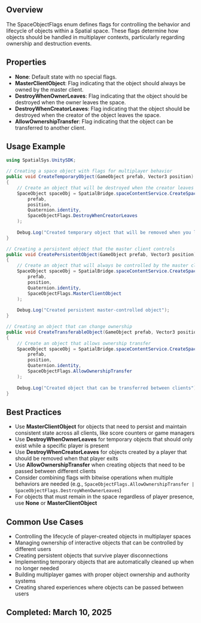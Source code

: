 ## Overview
The SpaceObjectFlags enum defines flags for controlling the behavior and lifecycle of objects within a Spatial space. These flags determine how objects should be handled in multiplayer contexts, particularly regarding ownership and destruction events.

## Properties
- **None**: Default state with no special flags.
- **MasterClientObject**: Flag indicating that the object should always be owned by the master client.
- **DestroyWhenOwnerLeaves**: Flag indicating that the object should be destroyed when the owner leaves the space.
- **DestroyWhenCreatorLeaves**: Flag indicating that the object should be destroyed when the creator of the object leaves the space.
- **AllowOwnershipTransfer**: Flag indicating that the object can be transferred to another client.

## Usage Example
```csharp
using SpatialSys.UnitySDK;

// Creating a space object with flags for multiplayer behavior
public void CreateTemporaryObject(GameObject prefab, Vector3 position)
{
    // Create an object that will be destroyed when the creator leaves
    SpaceObject spaceObj = SpatialBridge.spaceContentService.CreateSpaceObject(
        prefab,
        position,
        Quaternion.identity,
        SpaceObjectFlags.DestroyWhenCreatorLeaves
    );
    
    Debug.Log("Created temporary object that will be removed when you leave");
}

// Creating a persistent object that the master client controls
public void CreatePersistentObject(GameObject prefab, Vector3 position)
{
    // Create an object that will always be controlled by the master client
    SpaceObject spaceObj = SpatialBridge.spaceContentService.CreateSpaceObject(
        prefab,
        position,
        Quaternion.identity,
        SpaceObjectFlags.MasterClientObject
    );
    
    Debug.Log("Created persistent master-controlled object");
}

// Creating an object that can change ownership
public void CreateTransferableObject(GameObject prefab, Vector3 position)
{
    // Create an object that allows ownership transfer
    SpaceObject spaceObj = SpatialBridge.spaceContentService.CreateSpaceObject(
        prefab,
        position,
        Quaternion.identity,
        SpaceObjectFlags.AllowOwnershipTransfer
    );
    
    Debug.Log("Created object that can be transferred between clients");
}
```

## Best Practices
- Use **MasterClientObject** for objects that need to persist and maintain consistent state across all clients, like score counters or game managers
- Use **DestroyWhenOwnerLeaves** for temporary objects that should only exist while a specific player is present
- Use **DestroyWhenCreatorLeaves** for objects created by a player that should be removed when that player exits
- Use **AllowOwnershipTransfer** when creating objects that need to be passed between different clients
- Consider combining flags with bitwise operations when multiple behaviors are needed (e.g., `SpaceObjectFlags.AllowOwnershipTransfer | SpaceObjectFlags.DestroyWhenOwnerLeaves`)
- For objects that must remain in the space regardless of player presence, use **None** or **MasterClientObject**

## Common Use Cases
- Controlling the lifecycle of player-created objects in multiplayer spaces
- Managing ownership of interactive objects that can be controlled by different users
- Creating persistent objects that survive player disconnections
- Implementing temporary objects that are automatically cleaned up when no longer needed
- Building multiplayer games with proper object ownership and authority systems
- Creating shared experiences where objects can be passed between users

## Completed: March 10, 2025
